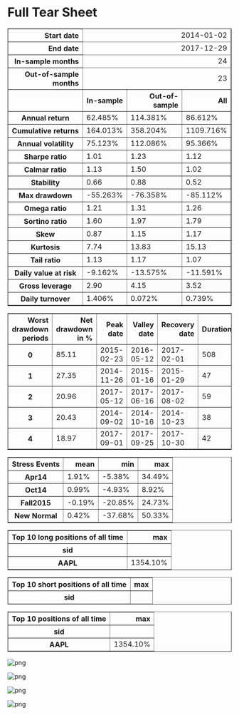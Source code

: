 # Full Tear Sheet


<table border="1" class="dataframe">
  <thead>
    <tr style="text-align: right;"><th>Start date</th><td colspan=4>2014-01-02</td></tr>
    <tr style="text-align: right;"><th>End date</th><td colspan=4>2017-12-29</td></tr>
    <tr style="text-align: right;"><th>In-sample months</th><td colspan=4>24</td></tr>
    <tr style="text-align: right;"><th>Out-of-sample months</th><td colspan=4>23</td></tr>
    <tr style="text-align: right;">
      <th></th>
      <th>In-sample</th>
      <th>Out-of-sample</th>
      <th>All</th>
    </tr>
  </thead>
  <tbody>
    <tr>
      <th>Annual return</th>
      <td>62.485%</td>
      <td>114.381%</td>
      <td>86.612%</td>
    </tr>
    <tr>
      <th>Cumulative returns</th>
      <td>164.013%</td>
      <td>358.204%</td>
      <td>1109.716%</td>
    </tr>
    <tr>
      <th>Annual volatility</th>
      <td>75.123%</td>
      <td>112.086%</td>
      <td>95.366%</td>
    </tr>
    <tr>
      <th>Sharpe ratio</th>
      <td>1.01</td>
      <td>1.23</td>
      <td>1.12</td>
    </tr>
    <tr>
      <th>Calmar ratio</th>
      <td>1.13</td>
      <td>1.50</td>
      <td>1.02</td>
    </tr>
    <tr>
      <th>Stability</th>
      <td>0.66</td>
      <td>0.88</td>
      <td>0.52</td>
    </tr>
    <tr>
      <th>Max drawdown</th>
      <td>-55.263%</td>
      <td>-76.358%</td>
      <td>-85.112%</td>
    </tr>
    <tr>
      <th>Omega ratio</th>
      <td>1.21</td>
      <td>1.31</td>
      <td>1.26</td>
    </tr>
    <tr>
      <th>Sortino ratio</th>
      <td>1.60</td>
      <td>1.97</td>
      <td>1.79</td>
    </tr>
    <tr>
      <th>Skew</th>
      <td>0.87</td>
      <td>1.15</td>
      <td>1.17</td>
    </tr>
    <tr>
      <th>Kurtosis</th>
      <td>7.74</td>
      <td>13.83</td>
      <td>15.13</td>
    </tr>
    <tr>
      <th>Tail ratio</th>
      <td>1.13</td>
      <td>1.17</td>
      <td>1.07</td>
    </tr>
    <tr>
      <th>Daily value at risk</th>
      <td>-9.162%</td>
      <td>-13.575%</td>
      <td>-11.591%</td>
    </tr>
    <tr>
      <th>Gross leverage</th>
      <td>2.90</td>
      <td>4.15</td>
      <td>3.52</td>
    </tr>
    <tr>
      <th>Daily turnover</th>
      <td>1.406%</td>
      <td>0.072%</td>
      <td>0.739%</td>
    </tr>
  </tbody>
</table>



<table border="1" class="dataframe">
  <thead>
    <tr style="text-align: right;">
      <th>Worst drawdown periods</th>
      <th>Net drawdown in %</th>
      <th>Peak date</th>
      <th>Valley date</th>
      <th>Recovery date</th>
      <th>Duration</th>
    </tr>
  </thead>
  <tbody>
    <tr>
      <th>0</th>
      <td>85.11</td>
      <td>2015-02-23</td>
      <td>2016-05-12</td>
      <td>2017-02-01</td>
      <td>508</td>
    </tr>
    <tr>
      <th>1</th>
      <td>27.35</td>
      <td>2014-11-26</td>
      <td>2015-01-16</td>
      <td>2015-01-29</td>
      <td>47</td>
    </tr>
    <tr>
      <th>2</th>
      <td>20.96</td>
      <td>2017-05-12</td>
      <td>2017-06-16</td>
      <td>2017-08-02</td>
      <td>59</td>
    </tr>
    <tr>
      <th>3</th>
      <td>20.43</td>
      <td>2014-09-02</td>
      <td>2014-10-16</td>
      <td>2014-10-23</td>
      <td>38</td>
    </tr>
    <tr>
      <th>4</th>
      <td>18.97</td>
      <td>2017-09-01</td>
      <td>2017-09-25</td>
      <td>2017-10-30</td>
      <td>42</td>
    </tr>
  </tbody>
</table>



<table border="1" class="dataframe">
  <thead>
    <tr style="text-align: right;">
      <th>Stress Events</th>
      <th>mean</th>
      <th>min</th>
      <th>max</th>
    </tr>
  </thead>
  <tbody>
    <tr>
      <th>Apr14</th>
      <td>1.91%</td>
      <td>-5.38%</td>
      <td>34.49%</td>
    </tr>
    <tr>
      <th>Oct14</th>
      <td>0.99%</td>
      <td>-4.93%</td>
      <td>8.92%</td>
    </tr>
    <tr>
      <th>Fall2015</th>
      <td>-0.19%</td>
      <td>-20.85%</td>
      <td>24.73%</td>
    </tr>
    <tr>
      <th>New Normal</th>
      <td>0.42%</td>
      <td>-37.68%</td>
      <td>50.33%</td>
    </tr>
  </tbody>
</table>



<table border="1" class="dataframe">
  <thead>
    <tr style="text-align: right;">
      <th>Top 10 long positions of all time</th>
      <th>max</th>
    </tr>
    <tr>
      <th>sid</th>
      <th></th>
    </tr>
  </thead>
  <tbody>
    <tr>
      <th>AAPL</th>
      <td>1354.10%</td>
    </tr>
  </tbody>
</table>



<table border="1" class="dataframe">
  <thead>
    <tr style="text-align: right;">
      <th>Top 10 short positions of all time</th>
      <th>max</th>
    </tr>
    <tr>
      <th>sid</th>
      <th></th>
    </tr>
  </thead>
  <tbody>
  </tbody>
</table>



<table border="1" class="dataframe">
  <thead>
    <tr style="text-align: right;">
      <th>Top 10 positions of all time</th>
      <th>max</th>
    </tr>
    <tr>
      <th>sid</th>
      <th></th>
    </tr>
  </thead>
  <tbody>
    <tr>
      <th>AAPL</th>
      <td>1354.10%</td>
    </tr>
  </tbody>
</table>



    
![png](/home/cest/Workspace/playground/evolufy/reports_1_6.png)
    



    
![png](/home/cest/Workspace/playground/evolufy/reports_1_7.png)
    



    
![png](/home/cest/Workspace/playground/evolufy/reports_1_8.png)
    



    
![png](/home/cest/Workspace/playground/evolufy/reports_1_9.png)
    

